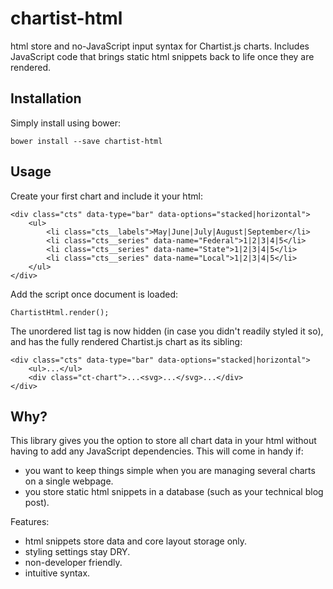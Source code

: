 # chartist-html

html store and no-JavaScript input syntax for Chartist.js charts. Includes JavaScript code that brings static html snippets back to life once they are rendered.

## Installation

Simply install using bower:

	bower install --save chartist-html

## Usage

Create your first chart and include it your html:

	<div class="cts" data-type="bar" data-options="stacked|horizontal">
		<ul>
			<li class="cts__labels">May|June|July|August|September</li>
			<li class="cts__series" data-name="Federal">1|2|3|4|5</li>
			<li class="cts__series" data-name="State">1|2|3|4|5</li>
			<li class="cts__series" data-name="Local">1|2|3|4|5</li>
		</ul>
	</div>

Add the script once document is loaded:

	ChartistHtml.render();

The unordered list tag is now hidden (in case you didn't readily styled it so), and has the fully rendered Chartist.js chart as its sibling:

	<div class="cts" data-type="bar" data-options="stacked|horizontal">
		<ul>...</ul>
		<div class="ct-chart">...<svg>...</svg>...</div>
	</div>

## Why?

This library gives you the option to store all chart data in your html without having to add any JavaScript dependencies. This will come in handy if:
* you want to keep things simple when you are managing several charts on a single webpage.
* you store static html snippets in a database (such as your technical blog post).

Features:
* html snippets store data and core layout storage only.
* styling settings stay DRY.
* non-developer friendly.
* intuitive syntax.